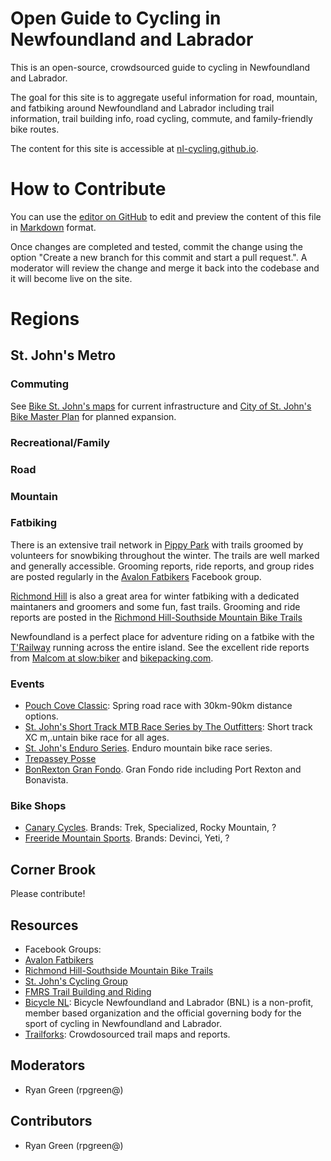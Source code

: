 # Open Guide to Cycling in Newfoundland and Labrador

This is an open-source, crowdsourced guide to cycling in Newfoundland and Labrador. 

The goal for this site is to aggregate useful information for road, mountain, and fatbiking around Newfoundland and Labrador including trail information, trail building info, road cycling, commute, and family-friendly bike routes.

The content for this site is accessible at [nl-cycling.github.io](https://nl-cycling.github.io).

# How to Contribute
You can use the [editor on GitHub](https://github.com/rpgreen/nl-cycling/edit/master/index.md) to edit and preview the content of this file in [Markdown](https://guides.github.com/features/mastering-markdown/) format.

Once changes are completed and tested, commit the change using the option "Create a new branch for this commit and start a pull request.". A moderator will review the change and merge it back into the codebase and it will become live on the site.

# Regions

## St. John's Metro

### Commuting
See [Bike St. John's maps](http://www.bikestjohns.ca/maps/) for current infrastructure and [City of St. John's Bike Master Plan](https://www.engagestjohns.ca/6586/documents/16412) for planned expansion.

### Recreational/Family

### Road

### Mountain

### Fatbiking
There is an extensive trail network in [Pippy Park](https://www.trailforks.com/region/pippy-park/) with trails groomed by volunteers for snowbiking throughout the winter. The trails are well marked and generally accessible. Grooming reports, ride reports, and group rides are posted regularly in the [Avalon Fatbikers](https://www.facebook.com/groups/217745801944217/)
 Facebook group.

[Richmond Hill](https://www.trailforks.com/region/richmond-hill-13822/) is also a great area for winter fatbiking with a dedicated maintaners and groomers and some fun, fast trails. Grooming and ride reports are posted in the [Richmond Hill-Southside Mountain Bike Trails](https://www.facebook.com/groups/487348724623180/)

Newfoundland is a perfect place for adventure riding on a fatbike with the [T'Railway](https://www.trailway.ca/) running across the entire island. See the excellent ride reports from [Malcom at slow:biker](https://theslowbiker.wordpress.com/) and [bikepacking.com](https://bikepacking.com/routes/newfoundland-trailway/).

### Events
- [Pouch Cove Classic](https://www.facebook.com/Pouch-Cove-Classic-Road-Bike-Race-2389591537944614): Spring road race with 30km-90km distance options.
- [St. John's Short Track MTB Race Series by The Outfitters](https://www.facebook.com/SJShortTrack/): Short track XC m,.untain bike race for all ages.
- [St. John's Enduro Series](https://www.facebook.com/SJES19/). Enduro mountain bike race series.
- [Trepassey Posse](https://www.facebook.com/groups/2074198909535988/)
- [BonRexton Gran Fondo](https://www.facebook.com/BonRextonFondo/). Gran Fondo ride including Port Rexton and Bonavista.

### Bike Shops
- [Canary Cycles](https://www.canarycycles.ca/). Brands: Trek, Specialized, Rocky Mountain, ?
- [Freeride Mountain Sports](http://www.freeridems.com/). Brands: Devinci, Yeti, ?

## Corner Brook
Please contribute!

## Resources
- Facebook Groups:
- [Avalon Fatbikers](https://www.facebook.com/groups/217745801944217/)
- [Richmond Hill-Southside Mountain Bike Trails](https://www.facebook.com/groups/487348724623180/)
- [St. John's Cycling Group](https://www.facebook.com/groups/stjohnscycling/)
- [FMRS Trail Building and Riding](https://www.facebook.com/groups/833332940068319/)
- [Bicycle NL](http://bicyclenl.com): Bicycle Newfoundland and Labrador (BNL) is a non-profit, member based organization and the official governing body for the sport of cycling in Newfoundland and Labrador.
- [Trailforks](https://www.trailforks.com/region/newfoundland/): Crowdosourced trail maps and reports.

## Moderators
- Ryan Green (rpgreen@)

## Contributors
- Ryan Green (rpgreen@)
